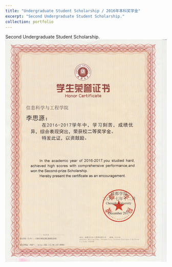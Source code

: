 ```yaml
---
title: "Undergraduate Student Scholarship / 2016年本科奖学金"
excerpt: "Second Undergraduate Student Scholarship."
collection: portfolio
---
```


Second Undergraduate Student Scholarship. <br/><img src='/images/scholarship_undergraduate.png'>